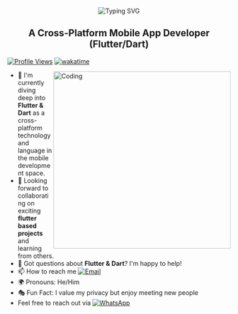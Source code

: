 <p align="center">
  <img src="https://readme-typing-svg.demolab.com?font=Fira+Code&size=30&pause=1000&color=000000&center=true&vCenter=true&width=435&lines=Hi%2C+I'm+Shakirullah" alt="Typing SVG">
</p>


<h2 align="center">A Cross-Platform Mobile App Developer (Flutter/Dart)</h2>

[![Profile Views](https://komarev.com/ghpvc/?username=Shakirullah25&color=blue)](https://github.com/Shakirullah25)
[![wakatime](https://wakatime.com/badge/user/7c8a1952-5bba-4c44-8573-687d1fd48864.svg)](https://wakatime.com/@7c8a1952-5bba-4c44-8573-687d1fd48864)

<img align="right" alt="Coding" width="400" src="https://media.giphy.com/media/qgQUggAC3Pfv687qPC/giphy.gif">

- 🚀 I'm currently diving deep into **Flutter & Dart** as a cross-platform technology and language in the mobile development space.
- 🤝 Looking forward to collaborating on exciting **flutter based projects** and learning from others.
- 💬 Got questions about **Flutter &  Dart**? I'm happy to help!
- 📫 How to reach me [![Email](https://img.shields.io/badge/Email-D14836?style=flat&logo=gmail&logoColor=white)](mailto:omotososakiru25@gmail.com)
- 🌍 Pronouns: He/Him
- 🎭 Fun Fact: I value my privacy but enjoy meeting new people
- Feel free to reach out via [![WhatsApp](https://img.shields.io/badge/WhatsApp-25D366?style=flat&logo=whatsapp&logoColor=white)](https://wa.link/c1mgvm)
